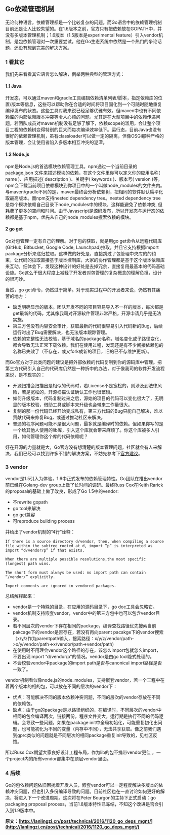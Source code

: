 ## Go依赖管理机制

无论何种语言，依赖管理都是一个比较复杂的问题。而Go语言中的依赖管理机制目前还是让人比较失望的。在1.6版本之前，官方只有把依赖放在GOPATH中，并没有多版本管理机制；1.6版本（1.5版本是experimental feature）引入vendor机制，是包依赖管理对一次重要尝试。他在Go生态系统中依然是一个热门的争论话题，还没有想到完美的解决方案。

### 1 看其它

我们先来看看其它语言怎么解决，例举两种典型的管理方式：

#### 1.1 Java

开发态，可以通过maven和gradle工具编辑依赖清单列表/脚本，指定依赖库的位置/版本等信息，这些可以帮助你在合适的时间将项目固化到一个可随时随地重复编译发布的状态。这些工具对我来说已经足够优雅有效。但maven中也有不同依赖库的内部依赖版本冲突等令人心烦的问题。尤其是在大型项目中的依赖传递问题，若团队成员对maven机制没有足够了解下，依赖scope的滥用，会让整个项目工程的依赖树变得特别的巨大而每次编译效率低下。运行态，目前Java也没有很好的依赖管理机制，虽有classloader可以做一定的隔离，但像OSGi那种严格的版本管理，会让使用者陷入多版本相互冲突的泥潭。

#### 1.2 Node.js

npm是Node.js的首选模块依赖管理工具。npm通过一个当前目录的 package.json 文件来描述模块的依赖，在这个文件里你可以定义你的应用名称( name )、应用描述( description )、关键字( keywords )、版本号( version )等。npm会下载当前项目依赖模块到你项目中的一个叫做node_modules的文件夹内。与maven/gradle不同的是，maven最终会分析依赖树，把相同的软件默认扁平化取最高版本。而npm支持nested dependency tree。nested dependency tree是每个模块依赖自己目录下node_modules中的模块，这样能避免了依赖冲突, 但耗费了更多的空间和时间。由于Javascript是源码发布，所以开发态与运行态的依赖都是基于npm，优先从自己的node_modules搜索依赖的模块。

#### 2 go get

Go对包管理一定有自己的理解。对于包的获取，就是用go get命令从远程代码库(GitHub, Bitbucket, Google Code, Launchpad)拉取。并且它支持根据import package分析来递归拉取。这样做的好处是，直接跳过了包管理中央库的的约束，让代码的拉取直接基于版本控制库，大家的协作管理都是基于这个版本依赖库来互动。细体会下，发现这种设计的好处是去掉冗余，直接复用最基本的代码基础设施。Go这么干很大程度上减轻了开发者对包管理的复杂概念的理解负担，设计的很巧妙。

当然，go get命令，仍然过于简单。对于现实过程中的开发者来说，仍然有其痛苦的地方：

- 缺乏明确显示的版本。团队开发不同的项目容易导入不一样的版本，每次都是get最新的代码。尤其像我司对开源软件管理非常严格，开源申请几乎是无法实施。
- 第三方包没有内容安全审计，获取最新的代码很容易引入代码新的Bug，后续运行时出了Bug需要解决，也无法版本跟踪管理。
- 依赖的完整性无法校验，基于域名的package名称，域名变化或子路径变化，都会导致无法正常下载依赖。我们在使用过程，发现还是有不少间接依赖包的名称已失效了（不存在，或又fork成新的项目，旧的已不存维护更新）。

而Go官方对于此类问题的建议是把外部依赖的代码复制到你的源码库中管理。把第三方代码引入自己的代码库仍然是一种折中的办法，对于像我司的软件开发流程来说，是不现实的：

- 开源扫描会扫描出是相似的代码时，若License不是宽松的，则涉及到法律风险，若是宽松的，开源扫描认证确认工作也很繁琐。
- 如何升级版本，代码复制过来之后，源始的项目的代码可以变化很大了，无明显的版本校验，借助工具或脚本来升级也会带来工作量很大。
- 复制的那一份代码已经开始变成私有，第三方代码的Bug只能自己解决，难以贡献代码来修复Bug，或通过推动社区来解决。
- 普通的程序问题可能不是很大问题，最多就是编译时的依赖。但如果你写的是一个给其他人使用的lib库，引入这个库就会带来麻烦了。你这个库被多人引用，如何管理你这个库的代码依赖呢？

好在开源的力量就是大，Go官方没有想清楚的版本管理问题，社区就会有人来解决，我们已经可以找到许多不错的解决方案，不妨先参考下[官方建议](https://github.com/golang/go/wiki/PackageManagementTools)。

### 3 vendor

vendor是1.5引入为体验，1.6中正式发布的依赖管理特性。Go团队在推出vendor前已经在Golang-dev group上做了长时间的调研。最终Russ Cox在Keith Rarick的proposal的基础上做了改良，形成了Go 1.5中的vendor:

- 不rewrite gopath
- go tool来解决
- go get兼容
- 可reproduce building process

并给出了vendor机制的”4行”诠释：

    If there is a source directory d/vendor, then, when compiling a source file within the subtree rooted at d, import “p” is interpreted as import “d/vendor/p” if that exists.
    
    When there are multiple possible resolutions,the most specific (longest) path wins.
    
    The short form must always be used: no import path can contain “/vendor/” explicitly.
    
    Import comments are ignored in vendored packages.

总结解释起来：

- vendor是一个特殊的目录，在应用的源码目录下，go doc工具会忽略它。
- vendor机制支持嵌套vendor，vendor中的第三方包中也可以包含vendor目录。
- 若不同层次的vendor下存在相同的package，编译查找路径优先搜索当前pakcage下的vendor是否存在，若没有再向parent pacakge下的vendor搜索（x/y/z作为parentpath输入，搜索路径：x/y/z/vendor/path->x/y/vendor/path->x/vendor/path->vendor/path)
- 在使用时不用理会vendor这个路径的存在，该怎么import包就怎么import，不要出现import “d/vendor/p”的情况。vendor是由go tool隐式处理的。
- 不会校验vendor中package的import path是否与canonical import路径是否一致了。

vendor机制看似像node.js的node_modules，支持嵌套vendor，若一个工程中在着两个版本的相的包，可以放在不同的层次的vendor下：

- 优点：可能解决不同的版本依赖冲突问题，不同的层次的vendor存放在不同的依赖包。
- 缺点：由于go的package是以路径组织的，在编译时，不同层次的vendor中相同的包会编译两次，链接两份，程序文件变大，运行期是执行不同的代码逻辑。会导致一些问题，如果在package init中全局初始化，可能重复初化出问题，也可能初化为不同的变量（内存中不同），无法共享获取。像之前我们遇到gprc类似的问题就是不同层次的相同package重复init导致的，见社区反馈。

所以Russ Cox期望大家良好设计工程布局，作为lib的包不携带vendor更佳 ，一个project内的所有vendor都集中在顶层vendor里面。


### 4 后续

Go的包依赖问题依旧困扰着开发人员，嵌套vendor可以一定程度解决多版本的依赖冲突问题，但也引入多份编译导致的问题。目前社区也在一直讨论如何更好的解决，将进入下一个改进周期。这次将在Peter Bourgon的主持下正式启动：go packaging proposal process，当前1.8版本特性已冻结，不知这个改进是否会引入到1.9版本中。

**原文：[http://lanlingzi.cn/post/technical/2016/1120_go_deps_mgnt/](http://lanlingzi.cn/post/technical/2016/1120_go_deps_mgnt/)**














